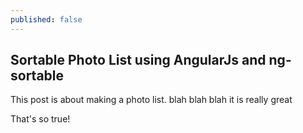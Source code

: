```yaml
---
published: false
---
```


## Sortable Photo List using AngularJs and ng-sortable
This post is about making a photo list. blah blah blah it is really great 
    <div class="I'm a div">
    </div>
    
That's so true!
